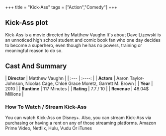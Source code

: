 +++
title = "Kick-Ass"
tags = ["Action","Comedy"]
+++
## Kick-Ass plot
Kick-Ass is a movie directed by Matthew Vaughn It's about Dave Lizewski is an unnoticed high school student and comic book fan who one day decides to become a superhero, even though he has no powers, training or meaningful reason to do so.
## Cast And Summary
| **Director**      | Matthew Vaughn |
    | :---        |    :----:   |
    |  **Actors** | Aaron Taylor-Johnson, Nicolas Cage, Chloë Grace Moretz, Garrett M. Brown |
    | **Year**   | 2010    |
    |  **Runtime** | 117 Minutes |
    |  **Rating** | 7.7 / 10 | 
    |  **Revenue** | 48.04$ Millions |
### How To Watch / Stream Kick-Ass
You can watch Kick-Ass on Disney+.
Also, you can stream Kick-Ass via purchasing or having a rent on any of those streaming platforms.
Amazon Prime Video, Netflix, Hulu, Vudu Or iTunes